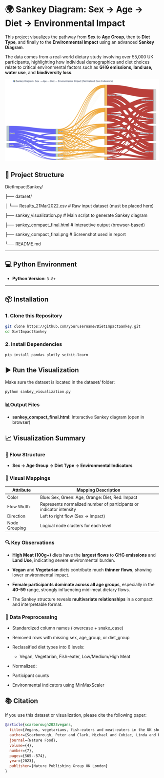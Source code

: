 # 🌍 Sankey Diagram: Sex → Age → Diet → Environmental Impact

This project visualizes the pathway from **Sex** to **Age Group**, then to **Diet Type**, and finally to the **Environmental Impact** using an advanced **Sankey Diagram**.

The data comes from a real-world dietary study involving over 55,000 UK participants, highlighting how individual demographics and diet choices relate to critical environmental factors such as **GHG emissions, land use, water use**, and **biodiversity loss**.

![Sankey Diagram Screenshot](sankey_compact_final.png)

## 📁 Project Structure

DietImpactSankey/

├── dataset/

│  └── Results_21Mar2022.csv     # Raw input dataset (must be placed here)

├── sankey_visualization.py      # Main script to generate Sankey diagram

├── sankey_compact_final.html     # Interactive output (browser-based)

├── sankey_compact_final.png     # Screenshot used in report

└── README.md

---

## 💻 Python Environment

- **Python Version**: `3.8+`  

---

## 📦 Installation

### 1. Clone this Repository

```bash
git clone https://github.com/yourusername/DietImpactSankey.git
cd DietImpactSankey
```

### 2. Install Dependencies

```bash
pip install pandas plotly scikit-learn
```

## **▶️** **Run the Visualization**

Make sure the dataset is located in the dataset/ folder:

```bash
python sankey_visualization.py
```

### **📊Output Files**

- **sankey_compact_final.html**: Interactive Sankey diagram (open in browser)

## **📈 Visualization Summary**

### **🔗 Flow Structure**

- **Sex → Age Group → Diet Type → Environmental Indicators**

### **🎨 Visual Mappings**

| **Attribute** | **Mapping Description**                                      |
| ------------- | ------------------------------------------------------------ |
| Color         | Blue: Sex, Green: Age, Orange: Diet, Red: Impact             |
| Flow Width    | Represents normalized number of participants or indicator intensity |
| Direction     | Left to right flow (Sex → Impact)                            |
| Node Grouping | Logical node clusters for each level                         |

### **🔍 Key Observations**

- **High Meat (100g+)** diets have the **largest flows** to **GHG emissions** and **Land Use**, indicating severe environmental burden.

- **Vegan** and **Vegetarian** diets contribute much **thinner flows**, showing lower environmental impact.

- **Female participants dominate across all age groups**, especially in the **40–59** range, strongly influencing mid-meat dietary flows.

- The Sankey structure reveals **multivariate relationships** in a compact and interpretable format.

### **🧪 Data Preprocessing**

- Standardized column names (lowercase + snake_case)
- Removed rows with missing sex, age_group, or diet_group
- Reclassified diet types into 6 levels:
  - Vegan, Vegetarian, Fish-eater, Low/Medium/High Meat

- Normalized:

- Participant counts

- Environmental indicators using MinMaxScaler

## 📚 Citation

If you use this dataset or visualization, please cite the following paper:

```bibtex
@article{scarborough2023vegans,
  title={Vegans, vegetarians, fish-eaters and meat-eaters in the UK show discrepant environmental impacts},
  author={Scarborough, Peter and Clark, Michael and Cobiac, Linda and Papier, Keren and Knuppel, Anika and Lynch, John and Harrington, Richard and Key, Tim and Springmann, Marco},
  journal={Nature Food},
  volume={4},
  number={7},
  pages={565--574},
  year={2023},
  publisher={Nature Publishing Group UK London}
}
```
